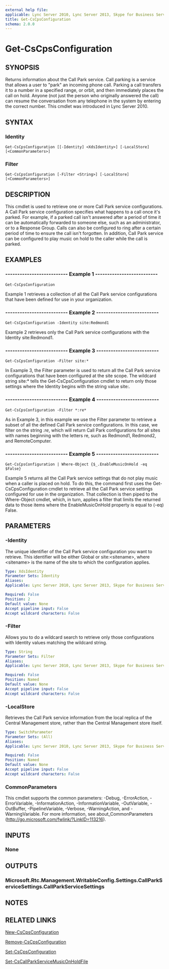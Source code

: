 ```yaml
---
external help file: 
applicable: Lync Server 2010, Lync Server 2013, Skype for Business Server 2015
title: Get-CsCpsConfiguration
schema: 2.0.0
---
```


# Get-CsCpsConfiguration

## SYNOPSIS
Returns information about the Call Park service.
Call parking is a service that allows a user to "park" an incoming phone call.
Parking a call transfers it to a number in a specified range, or orbit, and then immediately places the call on hold.
Anyone (not just the person who originally answered the call) can resume the conversation from any telephone in the system by entering the correct number.
This cmdlet was introduced in Lync Server 2010.


## SYNTAX

### Identity
```
Get-CsCpsConfiguration [[-Identity] <XdsIdentity>] [-LocalStore] [<CommonParameters>]
```

### Filter
```
Get-CsCpsConfiguration [-Filter <String>] [-LocalStore] [<CommonParameters>]
```

## DESCRIPTION
This cmdlet is used to retrieve one or more Call Park service configurations.
A Call Park service configuration specifies what happens to a call once it's parked.
For example, if a parked call isn't answered after a period of time it can be automatically forwarded to someone else, such as an administrator, or to a Response Group.
Calls can also be configured to ring after a certain period of time to ensure the call isn't forgotten.
In addition, Call Park service can be configured to play music on hold to the caller while the call is parked.


## EXAMPLES

### -------------------------- Example 1 --------------------------
```
Get-CsCpsConfiguration
```

Example 1 retrieves a collection of all the Call Park service configurations that have been defined for use in your organization.

### -------------------------- Example 2 --------------------------
```
Get-CsCpsConfiguration -Identity site:Redmond1
```

Example 2 retrieves only the Call Park service configurations with the Identity site:Redmond1.

### -------------------------- Example 3 --------------------------
```
Get-CsCpsConfiguration -Filter site:*
```

In Example 3, the Filter parameter is used to return all the Call Park service configurations that have been configured at the site scope.
The wildcard string site:* tells the Get-CsCpsConfiguration cmdlet to return only those settings where the Identity begins with the string value site:.

### -------------------------- Example 4 --------------------------
```
Get-CsCpsConfiguration -Filter *:re*
```

As in Example 3, in this example we use the Filter parameter to retrieve a subset of all the defined Call Park service configurations.
In this case, we filter on the string *:re*, which will return Call Park configurations for all sites with names beginning with the letters re, such as Redmond1, Redmond2, and RemoteComputer.

### -------------------------- Example 5 --------------------------
```
Get-CsCpsConfiguration | Where-Object {$_.EnableMusicOnHold -eq $False}
```

Example 5 returns all the Call Park service settings that do not play music when a caller is placed on hold.
To do this, the command first uses the Get-CsCpsConfiguration cmdlet to retrieve all the Call Park service settings configured for use in the organization.
That collection is then piped to the Where-Object cmdlet, which, in turn, applies a filter that limits the returned data to those items where the EnableMusicOnHold property is equal to (-eq) False.


## PARAMETERS

### -Identity
The unique identifier of the Call Park service configuration you want to retrieve.
This identifier will be either Global or site:\<sitename\>, where \<sitename\> is the name of the site to which the configuration applies.

```yaml
Type: XdsIdentity
Parameter Sets: Identity
Aliases: 
Applicable: Lync Server 2010, Lync Server 2013, Skype for Business Server 2015

Required: False
Position: 2
Default value: None
Accept pipeline input: False
Accept wildcard characters: False
```

### -Filter
Allows you to do a wildcard search to retrieve only those configurations with Identity values matching the wildcard string.

```yaml
Type: String
Parameter Sets: Filter
Aliases: 
Applicable: Lync Server 2010, Lync Server 2013, Skype for Business Server 2015

Required: False
Position: Named
Default value: None
Accept pipeline input: False
Accept wildcard characters: False
```

### -LocalStore
Retrieves the Call Park service information from the local replica of the Central Management store, rather than the Central Management store itself.

```yaml
Type: SwitchParameter
Parameter Sets: (All)
Aliases: 
Applicable: Lync Server 2010, Lync Server 2013, Skype for Business Server 2015

Required: False
Position: Named
Default value: None
Accept pipeline input: False
Accept wildcard characters: False
```

### CommonParameters
This cmdlet supports the common parameters: -Debug, -ErrorAction, -ErrorVariable, -InformationAction, -InformationVariable, -OutVariable, -OutBuffer, -PipelineVariable, -Verbose, -WarningAction, and -WarningVariable. For more information, see about_CommonParameters (http://go.microsoft.com/fwlink/?LinkID=113216).


## INPUTS

### None


## OUTPUTS

### Microsoft.Rtc.Management.WritableConfig.Settings.CallParkServiceSettings.CallParkServiceSettings


## NOTES


## RELATED LINKS

[New-CsCpsConfiguration](New-CsCpsConfiguration.md)

[Remove-CsCpsConfiguration](Remove-CsCpsConfiguration.md)

[Set-CsCpsConfiguration](Set-CsCpsConfiguration.md)

[Set-CsCallParkServiceMusicOnHoldFile](Set-CsCallParkServiceMusicOnHoldFile.md)
